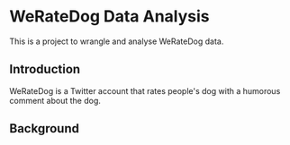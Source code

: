 # WeRateDog Data Analysis
This is a project to wrangle and analyse WeRateDog data.

## Introduction
WeRateDog is a Twitter account that rates people's dog with a humorous comment about the dog.

## Background



